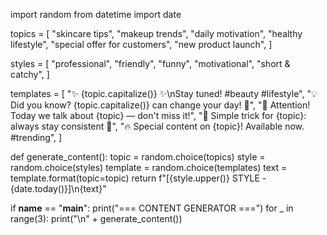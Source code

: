 import random
from datetime import date

topics = [
    "skincare tips",
    "makeup trends",
    "daily motivation",
    "healthy lifestyle",
    "special offer for customers",
    "new product launch",
]

styles = [
    "professional",
    "friendly",
    "funny",
    "motivational",
    "short & catchy",
]

templates = [
    "✨ {topic.capitalize()} ✨\nStay tuned! #beauty #lifestyle",
    "💡 Did you know? {topic.capitalize()} can change your day! 🚀",
    "📣 Attention! Today we talk about {topic} — don't miss it!",
    "🌸 Simple trick for {topic}: always stay consistent 💖",
    "🔥 Special content on {topic}! Available now. #trending",
]

def generate_content():
    topic = random.choice(topics)
    style = random.choice(styles)
    template = random.choice(templates)
    text = template.format(topic=topic)
    return f"[{style.upper()} STYLE - {date.today()}]\n{text}"

if __name__ == "__main__":
    print("=== CONTENT GENERATOR ===")
    for _ in range(3):
        print("\n" + generate_content())
